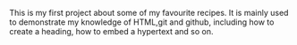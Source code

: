 This is my first project about some of my favourite recipes.
It is mainly used to demonstrate my knowledge of HTML,git and github, including how to create a heading, how to embed a hypertext and so on.